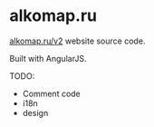 alkomap.ru
===========

[alkomap.ru/v2](http://alkomap.ru/v2) website source code.

Built with AngularJS.

TODO:
+ Comment code
+ i18n
+ design